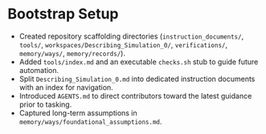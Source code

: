 # Bootstrap Setup

- Created repository scaffolding directories (`instruction_documents/`, `tools/`, `workspaces/Describing_Simulation_0/`, `verifications/`, `memory/ways/`, `memory/records/`).
- Added `tools/index.md` and an executable `checks.sh` stub to guide future automation.
- Split `Describing_Simulation_0.md` into dedicated instruction documents with an index for navigation.
- Introduced `AGENTS.md` to direct contributors toward the latest guidance prior to tasking.
- Captured long-term assumptions in `memory/ways/foundational_assumptions.md`.
